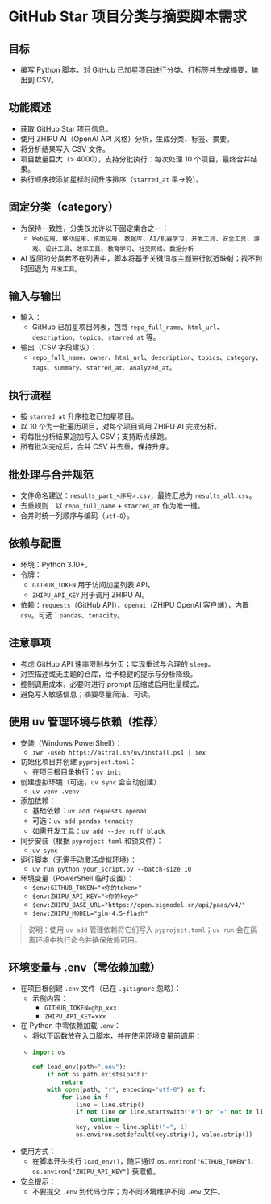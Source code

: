 # GitHub Star 项目分类与摘要脚本需求

## 目标
- 编写 Python 脚本，对 GitHub 已加星项目进行分类、打标签并生成摘要，输出到 CSV。

## 功能概述
- 获取 GitHub Star 项目信息。
- 使用 ZHIPU AI（OpenAI API 风格）分析，生成分类、标签、摘要。
- 将分析结果写入 CSV 文件。
- 项目数量巨大（> 4000），支持分批执行：每次处理 10 个项目，最终合并结果。
- 执行顺序按添加星标时间升序排序（`starred_at` 早→晚）。

## 固定分类（category）
- 为保持一致性，分类仅允许以下固定集合之一：
  - `Web应用`、`移动应用`、`桌面应用`、`数据库`、`AI/机器学习`、`开发工具`、`安全工具`、`游戏`、`设计工具`、`效率工具`、`教育学习`、`社交网络`、`数据分析`
- AI 返回的分类若不在列表中，脚本将基于关键词与主题进行就近映射；找不到时回退为 `开发工具`。

## 输入与输出
- 输入：
  - GitHub 已加星项目列表，包含 `repo_full_name`、`html_url`、`description`、`topics`、`starred_at` 等。
- 输出（CSV 字段建议）：
  - `repo_full_name`、`owner`、`html_url`、`description`、`topics`、`category`、`tags`、`summary`、`starred_at`、`analyzed_at`。

## 执行流程
- 按 `starred_at` 升序拉取已加星项目。
- 以 10 个为一批遍历项目，对每个项目调用 ZHIPU AI 完成分析。
- 将每批分析结果追加写入 CSV；支持断点续跑。
- 所有批次完成后，合并 CSV 并去重，保持升序。

## 批处理与合并规范
- 文件命名建议：`results_part_<序号>.csv`，最终汇总为 `results_all.csv`。
- 去重规则：以 `repo_full_name` + `starred_at` 作为唯一键。
- 合并时统一列顺序与编码（`utf-8`）。

## 依赖与配置
- 环境：Python 3.10+。
- 令牌：
  - `GITHUB_TOKEN` 用于访问加星列表 API。
  - `ZHIPU_API_KEY` 用于调用 ZHIPU AI。
 - 依赖：`requests`（GitHub API）、`openai`（ZHIPU OpenAI 客户端），内置 `csv`。可选：`pandas`、`tenacity`。

## 注意事项
- 考虑 GitHub API 速率限制与分页；实现重试与合理的 `sleep`。
- 对空描述或无主题的仓库，给予稳健的提示与分析降级。
- 控制调用成本，必要时进行 prompt 压缩或启用批量模式。
- 避免写入敏感信息；摘要尽量简洁、可读。

## 使用 uv 管理环境与依赖（推荐）
- 安装（Windows PowerShell）：
  - `iwr -useb https://astral.sh/uv/install.ps1 | iex`
- 初始化项目并创建 `pyproject.toml`：
  - 在项目根目录执行：`uv init`
- 创建虚拟环境（可选，`uv sync` 会自动创建）：
  - `uv venv .venv`
- 添加依赖：
  - 基础依赖：`uv add requests openai`
  - 可选：`uv add pandas tenacity`
  - 如需开发工具：`uv add --dev ruff black`
- 同步安装（根据 `pyproject.toml` 和锁文件）：
  - `uv sync`
- 运行脚本（无需手动激活虚拟环境）：
  - `uv run python your_script.py --batch-size 10`
- 环境变量（PowerShell 临时设置）：
  - `$env:GITHUB_TOKEN="<你的token>"`
  - `$env:ZHIPU_API_KEY="<你的key>"`
  - `$env:ZHIPU_BASE_URL="https://open.bigmodel.cn/api/paas/v4/"`
  - `$env:ZHIPU_MODEL="glm-4.5-flash"`

> 说明：使用 `uv add` 管理依赖将它们写入 `pyproject.toml`；`uv run` 会在隔离环境中执行命令并确保依赖可用。

## 环境变量与 .env（零依赖加载）
- 在项目根创建 `.env` 文件（已在 `.gitignore` 忽略）：
  - 示例内容：
    - `GITHUB_TOKEN=ghp_xxx`
    - `ZHIPU_API_KEY=xxx`
- 在 Python 中零依赖加载 `.env`：
  - 将以下函数放在入口脚本，并在使用环境变量前调用：
  - 
    ```python
    import os

    def load_env(path=".env"):
        if not os.path.exists(path):
            return
        with open(path, "r", encoding="utf-8") as f:
            for line in f:
                line = line.strip()
                if not line or line.startswith("#") or "=" not in line:
                    continue
                key, value = line.split("=", 1)
                os.environ.setdefault(key.strip(), value.strip())
    ```
- 使用方式：
  - 在脚本开头执行 `load_env()`，随后通过 `os.environ["GITHUB_TOKEN"]`、`os.environ["ZHIPU_API_KEY"]` 获取值。
- 安全提示：
  - 不要提交 `.env` 到代码仓库；为不同环境维护不同 `.env` 文件。